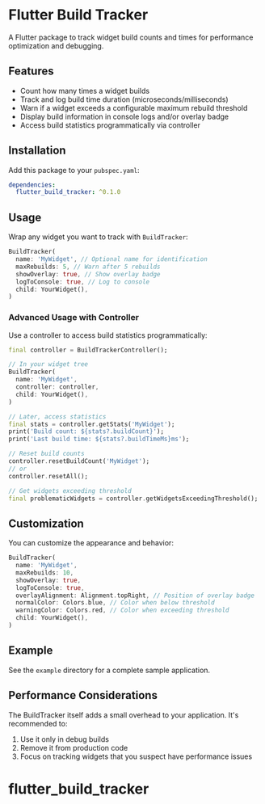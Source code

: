 # Flutter Build Tracker

A Flutter package to track widget build counts and times for performance optimization and debugging.

## Features

- Count how many times a widget builds
- Track and log build time duration (microseconds/milliseconds)
- Warn if a widget exceeds a configurable maximum rebuild threshold
- Display build information in console logs and/or overlay badge
- Access build statistics programmatically via controller

## Installation

Add this package to your `pubspec.yaml`:

```yaml
dependencies:
  flutter_build_tracker: ^0.1.0
```

## Usage

Wrap any widget you want to track with `BuildTracker`:

```dart
BuildTracker(
  name: 'MyWidget', // Optional name for identification
  maxRebuilds: 5, // Warn after 5 rebuilds
  showOverlay: true, // Show overlay badge
  logToConsole: true, // Log to console
  child: YourWidget(),
)
```

### Advanced Usage with Controller

Use a controller to access build statistics programmatically:

```dart
final controller = BuildTrackerController();

// In your widget tree
BuildTracker(
  name: 'MyWidget',
  controller: controller,
  child: YourWidget(),
)

// Later, access statistics
final stats = controller.getStats('MyWidget');
print('Build count: ${stats?.buildCount}');
print('Last build time: ${stats?.buildTimeMs}ms');

// Reset build counts
controller.resetBuildCount('MyWidget');
// or
controller.resetAll();

// Get widgets exceeding threshold
final problematicWidgets = controller.getWidgetsExceedingThreshold();
```

## Customization

You can customize the appearance and behavior:

```dart
BuildTracker(
  name: 'MyWidget',
  maxRebuilds: 10,
  showOverlay: true,
  logToConsole: true,
  overlayAlignment: Alignment.topRight, // Position of overlay badge
  normalColor: Colors.blue, // Color when below threshold
  warningColor: Colors.red, // Color when exceeding threshold
  child: YourWidget(),
)
```

## Example

See the `example` directory for a complete sample application.

## Performance Considerations

The BuildTracker itself adds a small overhead to your application. It's recommended to:

1. Use it only in debug builds
2. Remove it from production code
3. Focus on tracking widgets that you suspect have performance issues
# flutter_build_tracker
